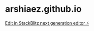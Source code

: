 # arshiaez.github.io

[Edit in StackBlitz next generation editor ⚡️](https://stackblitz.com/~/github.com/arshiaez/arshiaez.github.io)